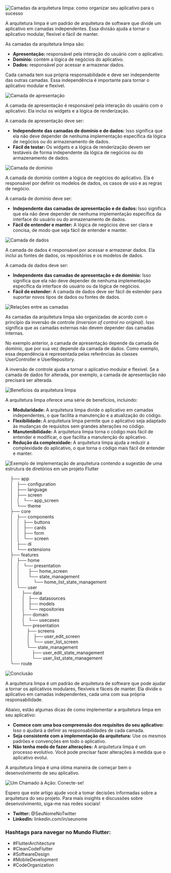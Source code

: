 ![Camadas da arquitetura limpa: como organizar seu aplicativo para o sucesso](img/introducao.png)

 A arquitetura limpa é um padrão de arquitetura de software que divide um aplicativo em camadas independentes. Essa divisão ajuda a tornar o aplicativo modular, flexível e fácil de manter.  

As camadas da arquitetura limpa são: 

- **Apresentação:** responsável pela interação do usuário com o aplicativo. 
- **Domínio:** contém a lógica de negócios do aplicativo. 
- **Dados:** responsável por acessar e armazenar dados. 

Cada camada tem sua própria responsabilidade e deve ser independente das outras camadas. Essa independência é importante para tornar o aplicativo modular e flexível. 

![Camada de apresentação](img/apresentacao.png)

A camada de apresentação é responsável pela interação do usuário com o aplicativo. Ela inclui os widgets e a lógica de renderização. 

A camada de apresentação deve ser: 
- **Independente das camadas de domínio e de dados:** Isso significa que ela não deve depender de nenhuma implementação específica da lógica de negócios ou do armazenamento de dados. 
- **Fácil de testar:** Os widgets e a lógica de renderização devem ser testáveis de forma independente da lógica de negócios ou do armazenamento de dados. 

![Camada de domínio](img/dominio.png)

A camada de domínio contém a lógica de negócios do aplicativo. Ela é responsável por definir os modelos de dados, os casos de uso e as regras de negócio. 

A camada de domínio deve ser: 
- **Independente das camadas de apresentação e de dados:** Isso significa que ela não deve depender de nenhuma implementação específica da interface do usuário ou do armazenamento de dados. 
- **Fácil de entender e manter:** A lógica de negócios deve ser clara e concisa, de modo que seja fácil de entender e manter. 

![Camada de dados](img/dados.png)

 A camada de dados é responsável por acessar e armazenar dados. Ela inclui as fontes de dados, os repositórios e os modelos de dados. 

A camada de dados deve ser: 

- **Independente das camadas de apresentação e de domínio:** Isso significa que ela não deve depender de nenhuma implementação específica da interface do usuário ou da lógica de negócios. 
- **Fácil de estender:** A camada de dados deve ser fácil de estender para suportar novos tipos de dados ou fontes de dados. 

![Relações entre as camadas](img/relacao.png)

As camadas da arquitetura limpa são organizadas de acordo com o princípio da inversão de controle *(inversion of control no original)*. Isso significa que as camadas externas não devem depender das camadas internas. 

No exemplo anterior, a camada de apresentação depende da camada de domínio, que por sua vez depende da camada de dados. Como exemplo, essa dependência é representada pelas referências às classes UserController e UserRepository. 

A inversão de controle ajuda a tornar o aplicativo modular e flexível. Se a camada de dados for alterada, por exemplo, a camada de apresentação não precisará ser alterada. 

![Benefícios da arquitetura limpa](img/beneficios.png)

A arquitetura limpa oferece uma série de benefícios, incluindo: 

- **Modularidade:** A arquitetura limpa divide o aplicativo em camadas independentes, o que facilita a manutenção e a atualização do código. 
- **Flexibilidade:** A arquitetura limpa permite que o aplicativo seja adaptado às mudanças de requisitos sem grandes alterações no código. 
- **Manutenibilidade:** A arquitetura limpa torna o código mais fácil de entender e modificar, o que facilita a manutenção do aplicativo. 
- **Redução da complexidade:** A arquitetura limpa ajuda a reduzir a complexidade do aplicativo, o que torna o código mais fácil de entender e manter.  

![Exemplo de implementação de arquitetura contendo a sugestão de uma estrutura de diretórios em um projeto Flutter](img/exemplo.png)

&nbsp;&nbsp;&nbsp; ├── app<br>
&nbsp;&nbsp;&nbsp; │   ├── configuration<br>
&nbsp;&nbsp;&nbsp; │   ├── language<br>
&nbsp;&nbsp;&nbsp; │   ├── screen<br>
&nbsp;&nbsp;&nbsp; │   │   └── app_screen<br>
&nbsp;&nbsp;&nbsp; │   └── theme<br>
&nbsp;&nbsp;&nbsp; ├── core<br>
&nbsp;&nbsp;&nbsp; │   ├── components<br>
&nbsp;&nbsp;&nbsp; │   │   ├── buttons<br>
&nbsp;&nbsp;&nbsp; │   │   ├── cards<br>
&nbsp;&nbsp;&nbsp; │   │   ├── form<br>
&nbsp;&nbsp;&nbsp; │   │   └── screen<br>
&nbsp;&nbsp;&nbsp; │   ├── di<br>
&nbsp;&nbsp;&nbsp; │   └── extensions<br>
&nbsp;&nbsp;&nbsp; ├── features<br>
&nbsp;&nbsp;&nbsp; │   ├── home<br>
&nbsp;&nbsp;&nbsp; │   │   └── presentation<br>
&nbsp;&nbsp;&nbsp; │   │   &nbsp;&nbsp;&nbsp; ├── home_screen<br>
&nbsp;&nbsp;&nbsp; │   │   &nbsp;&nbsp;&nbsp; └── state_management<br>
&nbsp;&nbsp;&nbsp; │   │   &nbsp;&nbsp;&nbsp; &nbsp;&nbsp;&nbsp; └── home_list_state_management<br>
&nbsp;&nbsp;&nbsp; │   └── user<br>
&nbsp;&nbsp;&nbsp; │   &nbsp;&nbsp;&nbsp; ├── data<br>
&nbsp;&nbsp;&nbsp; │   &nbsp;&nbsp;&nbsp; │   ├── datasources<br>
&nbsp;&nbsp;&nbsp; │   &nbsp;&nbsp;&nbsp; │   ├── models<br>
&nbsp;&nbsp;&nbsp; │   &nbsp;&nbsp;&nbsp; │   └── repositories<br>
&nbsp;&nbsp;&nbsp; │   &nbsp;&nbsp;&nbsp; ├── domain<br>
&nbsp;&nbsp;&nbsp; │   &nbsp;&nbsp;&nbsp; │   └── usecases<br>
&nbsp;&nbsp;&nbsp; │   &nbsp;&nbsp;&nbsp; └── presentation<br>
&nbsp;&nbsp;&nbsp; │   &nbsp;&nbsp;&nbsp; &nbsp;&nbsp;&nbsp; ├── screens<br>
&nbsp;&nbsp;&nbsp; │   &nbsp;&nbsp;&nbsp; &nbsp;&nbsp;&nbsp; │   ├── user_edit_screen<br>
&nbsp;&nbsp;&nbsp; │   &nbsp;&nbsp;&nbsp; &nbsp;&nbsp;&nbsp; │   └── user_list_screen<br>
&nbsp;&nbsp;&nbsp; │   &nbsp;&nbsp;&nbsp; &nbsp;&nbsp;&nbsp; └── state_management<br>
&nbsp;&nbsp;&nbsp; │   &nbsp;&nbsp;&nbsp; &nbsp;&nbsp;&nbsp; &nbsp;&nbsp;&nbsp; ├── user_edit_state_management<br>
&nbsp;&nbsp;&nbsp; │   &nbsp;&nbsp;&nbsp; &nbsp;&nbsp;&nbsp; &nbsp;&nbsp;&nbsp; └── user_list_state_management<br>
&nbsp;&nbsp;&nbsp; └── route<br>


![Conclusão](img/conclusao.png)

A arquitetura limpa é um padrão de arquitetura de software que pode ajudar a tornar os aplicativos modulares, flexíveis e fáceis de manter. Ela divide o aplicativo em camadas independentes, cada uma com sua própria responsabilidade. 

Abaixo, estão algumas dicas de como implementar a arquitetura limpa em seu aplicativo: 
- **Comece com uma boa compreensão dos requisitos do seu aplicativo:** Isso o ajudará a definir as responsabilidades de cada camada. 
- **Seja consistente com a implementação da arquitetura:** Use os mesmos padrões e convenções em todo o aplicativo. 
- **Não tenha medo de fazer alterações:** A arquitetura limpa é um processo evolutivo. Você pode precisar fazer alterações à medida que o aplicativo evolui. 

A arquitetura limpa é uma ótima maneira de começar bem o desenvolvimento de seu aplicativo. 

![Um Chamado à Ação: Conecte-se!](img/acao.png)

Espero que este artigo ajude você a tomar decisões informadas sobre a arquitetura do seu projeto. Para mais insights e discussões sobre desenvolvimento, siga-me nas redes sociais! 

* **Twitter:** @SeuNomeNoTwitter 
* **LinkedIn:** linkedin.com/in/seunome 

### Hashtags para navegar no Mundo Flutter: 

- #FlutterArchitecture 
- #CleanCodeFlutter 
- #SoftwareDesign 
- #MobileDevelopment 
- #CodeOrganization 
